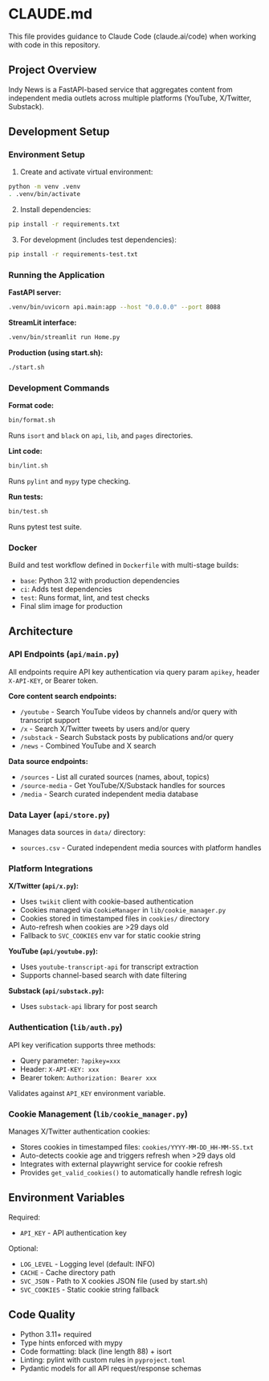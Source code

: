 # CLAUDE.md

This file provides guidance to Claude Code (claude.ai/code) when working with code in this repository.

## Project Overview

Indy News is a FastAPI-based service that aggregates content from independent media outlets across multiple platforms (YouTube, X/Twitter, Substack).

## Development Setup

### Environment Setup

1. Create and activate virtual environment:

```bash
python -m venv .venv
. .venv/bin/activate
```

2. Install dependencies:

```bash
pip install -r requirements.txt
```

3. For development (includes test dependencies):

```bash
pip install -r requirements-test.txt
```

### Running the Application

**FastAPI server:**

```bash
.venv/bin/uvicorn api.main:app --host "0.0.0.0" --port 8088
```

**StreamLit interface:**

```bash
.venv/bin/streamlit run Home.py
```

**Production (using start.sh):**

```bash
./start.sh
```

### Development Commands

**Format code:**

```bash
bin/format.sh
```

Runs `isort` and `black` on `api`, `lib`, and `pages` directories.

**Lint code:**

```bash
bin/lint.sh
```

Runs `pylint` and `mypy` type checking.

**Run tests:**

```bash
bin/test.sh
```

Runs pytest test suite.

### Docker

Build and test workflow defined in `Dockerfile` with multi-stage builds:

- `base`: Python 3.12 with production dependencies
- `ci`: Adds test dependencies
- `test`: Runs format, lint, and test checks
- Final slim image for production

## Architecture

### API Endpoints (`api/main.py`)

All endpoints require API key authentication via query param `apikey`, header `X-API-KEY`, or Bearer token.

**Core content search endpoints:**

- `/youtube` - Search YouTube videos by channels and/or query with transcript support
- `/x` - Search X/Twitter tweets by users and/or query
- `/substack` - Search Substack posts by publications and/or query
- `/news` - Combined YouTube and X search

**Data source endpoints:**

- `/sources` - List all curated sources (names, about, topics)
- `/source-media` - Get YouTube/X/Substack handles for sources
- `/media` - Search curated independent media database

### Data Layer (`api/store.py`)

Manages data sources in `data/` directory:

- `sources.csv` - Curated independent media sources with platform handles

### Platform Integrations

**X/Twitter (`api/x.py`):**

- Uses `twikit` client with cookie-based authentication
- Cookies managed via `CookieManager` in `lib/cookie_manager.py`
- Cookies stored in timestamped files in `cookies/` directory
- Auto-refresh when cookies are >29 days old
- Fallback to `SVC_COOKIES` env var for static cookie string

**YouTube (`api/youtube.py`):**

- Uses `youtube-transcript-api` for transcript extraction
- Supports channel-based search with date filtering

**Substack (`api/substack.py`):**

- Uses `substack-api` library for post search

### Authentication (`lib/auth.py`)

API key verification supports three methods:

- Query parameter: `?apikey=xxx`
- Header: `X-API-KEY: xxx`
- Bearer token: `Authorization: Bearer xxx`

Validates against `API_KEY` environment variable.

### Cookie Management (`lib/cookie_manager.py`)

Manages X/Twitter authentication cookies:

- Stores cookies in timestamped files: `cookies/YYYY-MM-DD_HH-MM-SS.txt`
- Auto-detects cookie age and triggers refresh when >29 days old
- Integrates with external playwright service for cookie refresh
- Provides `get_valid_cookies()` to automatically handle refresh logic

## Environment Variables

Required:

- `API_KEY` - API authentication key

Optional:

- `LOG_LEVEL` - Logging level (default: INFO)
- `CACHE` - Cache directory path
- `SVC_JSON` - Path to X cookies JSON file (used by start.sh)
- `SVC_COOKIES` - Static cookie string fallback

## Code Quality

- Python 3.11+ required
- Type hints enforced with mypy
- Code formatting: black (line length 88) + isort
- Linting: pylint with custom rules in `pyproject.toml`
- Pydantic models for all API request/response schemas
